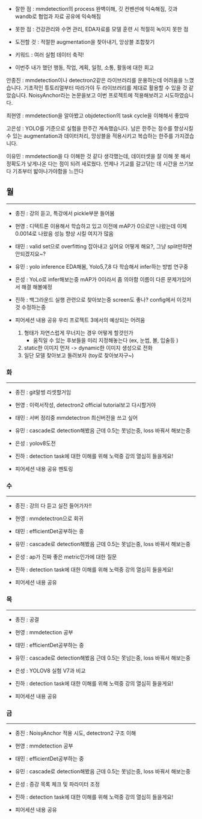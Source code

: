 - 잘한 점 : mmdetection의 process 완벽이해, 깃 컨벤션에 익숙해짐, 깃과 wandb로 협업과 자료 공유에 익숙해짐

- 못한 점 : 건강관리와 수면 관리, EDA자료를 모델 훈련 시 적절히 녹이지 못한 점
    
- 도전할 것 : 적절한 augmentation을 찾아내기, 앙상블 조합찾기

- 키워드 : 여러 실험 데이터 축적!

- 이번주 내가 했던 행동, 작업, 계획, 일정, 소통, 활동에 대한 회고

안종진 : mmdetection이나 detectron2같은 라이브러리를 운용하는데 어려움을 느꼈습니다. 기초적인 튜토리얼부터 따라가야 두 라이브러리를 제대로 활용할 수 있을 것 같았습니다. NoisyAnchor라는 논문을보고 이번 프로젝트에 적용해보려고 시도하였습니다.

최현영 : mmdetection을 알아봤고 objdetection의 task cycle을 이해해서 좋았따

고은성 : YOLO를 기준으로 실험을 한주간 계속했습니다. 남은 한주는 점수를 향상시킬 수 있는 augmentation과 데이터처리, 앙상블을 적용시키고 복습하는 한주를 가지겠습니다.

이유민 : mmdetection을 다 이해한 것 같다 생각했는데, 데이터셋을 잘 이해 못 해서 정확도가 낮게나온 다는 점이 되려 새로웠다. 언제나 기교를 갈고닦는 데 시간을 쓰기보다 기초부터 밟아나가야함을 느낀다


## 월

---

- 종진 : 강의 듣고, 특강에서 pickle부분 들어봄 
- 현영 : 디텍트론 이용해서 학습하고 있고 이전에 mAP가 0으로만 나왔는데 이제 0.0014로 나왔음 성능 향상 시킬 여지가 많음
- 태민 : valid set으로 overfitting 잡아내고 싶어요 어떻게 해요?, 그냥 split만하면 안되겠지요~?
- 유민 : yolo inference EDA해봄, Yolo5,7,8 다 학습해서 infer하는 방법 연구중
- 은성 : YoLo로 infer해보는중 mAP가 0이라서 좀 의아함 이름이 다른 문제가있어서 해결 해볼예정
- 진하 : 백그라운드 실행 관련으로 찾아보는중 screen도 좋나? config에서 이것저것 수정하는중

- 피어세션 내용 공유
    우리 프로젝트 3에서의 예상되는 어려움
    1. 형태가 자연스럽게 무너지는 경우 어떻게 할것인가
        - 움직일 수 있는 후보들을 미리 지정해놓는다 (ex, 눈썹, 볼, 입술등 )
    2. static한 이미지 먼저 -> dynamic한 이미지 생성으로 전화
    3. 일단 모델 찾아보고 돌려보자 (toy로 찾아보자구~)

### 화

---

- 종진 : git말썽 리셋할거임
- 현영 : 이력서작성, detectron2 official tutorial보고 다시할거야
- 태민 : 서버 정리중 mmdetectron 최신버전을 쓰고 싶어
- 유민 : cascade로 detection해봤음 근데 0.5는 못넘는중, loss 바꿔서 해보는중
- 은성 : yolov8도전
- 진하 : detection task에 대한 이해를 위해 노력중 강의 열심히 들을게요!

- 피어세션 내용 공유
    멘토링 


### 수

---

- 종진 : 강의 다 듣고 실전 들어가자!!
- 현영 : mmdetectron으로 회귀
- 태민 : efficientDet공부하는 중
- 유민 : cascade로 detection해봤음 근데 0.5는 못넘는중, loss 바꿔서 해보는중
- 은성 : ap가 진짜 좋은 metric인가에 대한 질문
- 진하 : detection task에 대한 이해를 위해 노력중 강의 열심히 들을게요!

- 피어세션 내용 공유

### 목

---

- 종진 : 공결
- 현영 : mmdetection 공부
- 태민 : efficientDet공부하는 중
- 유민 : cascade로 detection해봤음 근데 0.5는 못넘는중, loss 바꿔서 해보는중
- 은성 : YOLOV8 실험 V7과 비교
- 진하 : detection task에 대한 이해를 위해 노력중 강의 열심히 들을게요!

- 피어세션 내용 공유

### 금

---

- 종진 : NoisyAnchor 적용 시도, detectron2 구조 이해
- 현영 : mmdetection 공부
- 태민 : efficientDet공부하는 중
- 유민 : cascade로 detection해봤음 근데 0.5는 못넘는중, loss 바꿔서 해보는중
- 은성 : 증강 목록 체크 및 파라미터 조정
- 진하 : detection task에 대한 이해를 위해 노력중 강의 열심히 들을게요!

- 피어세션 내용 공유
